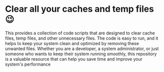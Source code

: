 # Clear all your caches and temp files 😉

This provides a collection of code scripts that are designed to clear cache files, temp files, and other unnecessary files. The code is easy to run, and it helps to keep your system clean and optimized by removing these unwanted files. Whether you are a developer, a system administrator, or just someone who wants to keep their system running smoothly, this repository is a valuable resource that can help you save time and improve your system's performance
